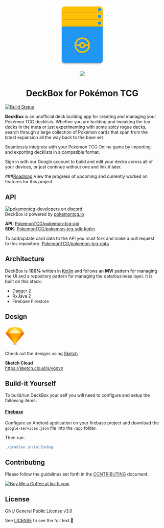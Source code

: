 <p align="center">
<img src="app/src/main/res/mipmap-xxxhdpi/ic_launcher.png" width="200px" />
</p> 
<p align="center">
<a href="https://play.google.com/store/apps/details?id=com.r0adkll.deckbuilder"><img src="https://cdn.rawgit.com/steverichey/google-play-badge-svg/master/img/en_get.svg" width="300px" align="center"/>
</a>
<h1 align="center">DeckBox for Pokémon TCG</h1> 
</p>

[![Build Status](https://app.bitrise.io/app/5d3a8885ec39a72b/status.svg?token=H8Sqp47-k-Ed-tkOkBFSSA&branch=development)](https://app.bitrise.io/app/5d3a8885ec39a72b)

**DeckBox** is an unofficial deck building app for creating and managing your Pokémon TCG decklists. Whether you are building and tweaking the top decks in the meta or just experimenting with some spicy rogue decks, search through a large collection of Pokémon cards that span from the latest expansion all the way back to the base set

Seamlessly integrate with your Pokémon TCG Online game by importing and exporting decklists in a compatible format.

Sign in with our Google account to build and edit your decks across all of your devices, or just continue without one and link it later.


###[Roadmap](https://github.com/r0adkll/DeckBox/projects/1)
View the progress of upcoming and currently worked on features for this project.


## API
[![pokemontcg-developers on discord](https://img.shields.io/badge/discord-pokemontcg--developers-738bd7.svg)](https://discord.gg/dpsTCvg)  
DeckBox is powered by [pokemontcg.io](https://pokemontcg.io) 

**API:** [PokemonTCG/pokemon-tcg-api](https://github.com/PokemonTCG/pokemon-tcg-api)  
**SDK:** [PokemonTCG/pokemon-tcg-sdk-kotlin](https://github.com/PokemonTCG/pokemon-tcg-sdk-kotlin)  

To add/update card data to the API you must fork and make a pull request to this repository: [PokemonTCG/pokemon-tcg-data](https://github.com/PokemonTCG/pokemon-tcg-data)

## Architecture
DeckBox is **100%** written in [Kotlin](https://kotlinlang.org) and follows an **MVI** pattern for managing the UI and a repository pattern for managing the data/business layer. It is built on this stack:

* Dagger 2
* RxJava 2
* Firebase Firestore

## Design
<img src="art/sketch_icon.png" width="64px" />  

Check out the designs using [Sketch](https://www.sketchapp.com/)  

**Sketch Cloud**  
https://sketch.cloud/s/vgnyn

## Build-it Yourself
To build/run DeckBox your self you will need to configure and setup the following items:

#### [Firebase](https://firebase.google.com/)
Configure an Android application on your firebase project and download the `google-services.json` file into the `/app` folder.

Then run:
  
```groovy
./gradlew installDebug
```

## Contributing

Please follow the guidelines set forth in the [CONTRIBUTING](CONTRIBUTING.md) document.

<a href='https://ko-fi.com/D1D5KEED' target='_blank'><img height='36' style='border:0px;height:36px;' src='https://az743702.vo.msecnd.net/cdn/kofi1.png?v=0' border='0' alt='Buy Me a Coffee at ko-fi.com' /></a>

## License

GNU General Public License v3.0

See [LICENSE](LICENSE) to see the full text.
